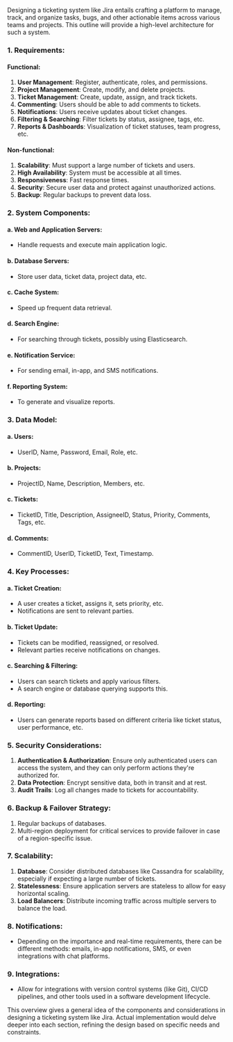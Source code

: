 Designing a ticketing system like Jira entails crafting a platform to manage, track, and organize tasks, bugs, and other actionable items across various teams and projects. This outline will provide a high-level architecture for such a system.

### 1. **Requirements**:

#### Functional:

1. **User Management**: Register, authenticate, roles, and permissions.
2. **Project Management**: Create, modify, and delete projects.
3. **Ticket Management**: Create, update, assign, and track tickets.
4. **Commenting**: Users should be able to add comments to tickets.
5. **Notifications**: Users receive updates about ticket changes.
6. **Filtering & Searching**: Filter tickets by status, assignee, tags, etc.
7. **Reports & Dashboards**: Visualization of ticket statuses, team progress, etc.

#### Non-functional:

1. **Scalability**: Must support a large number of tickets and users.
2. **High Availability**: System must be accessible at all times.
3. **Responsiveness**: Fast response times.
4. **Security**: Secure user data and protect against unauthorized actions.
5. **Backup**: Regular backups to prevent data loss.

### 2. **System Components**:

#### a. **Web and Application Servers**: 
- Handle requests and execute main application logic.

#### b. **Database Servers**: 
- Store user data, ticket data, project data, etc.

#### c. **Cache System**: 
- Speed up frequent data retrieval.

#### d. **Search Engine**: 
- For searching through tickets, possibly using Elasticsearch.

#### e. **Notification Service**: 
- For sending email, in-app, and SMS notifications.

#### f. **Reporting System**: 
- To generate and visualize reports.

### 3. **Data Model**:

#### a. **Users**:
- UserID, Name, Password, Email, Role, etc.

#### b. **Projects**:
- ProjectID, Name, Description, Members, etc.

#### c. **Tickets**:
- TicketID, Title, Description, AssigneeID, Status, Priority, Comments, Tags, etc.

#### d. **Comments**:
- CommentID, UserID, TicketID, Text, Timestamp.

### 4. **Key Processes**:

#### a. **Ticket Creation**:
- A user creates a ticket, assigns it, sets priority, etc.
- Notifications are sent to relevant parties.

#### b. **Ticket Update**:
- Tickets can be modified, reassigned, or resolved.
- Relevant parties receive notifications on changes.

#### c. **Searching & Filtering**:
- Users can search tickets and apply various filters.
- A search engine or database querying supports this.

#### d. **Reporting**:
- Users can generate reports based on different criteria like ticket status, user performance, etc.

### 5. **Security Considerations**:

1. **Authentication & Authorization**: Ensure only authenticated users can access the system, and they can only perform actions they're authorized for.
2. **Data Protection**: Encrypt sensitive data, both in transit and at rest.
3. **Audit Trails**: Log all changes made to tickets for accountability.

### 6. **Backup & Failover Strategy**:

1. Regular backups of databases.
2. Multi-region deployment for critical services to provide failover in case of a region-specific issue.

### 7. **Scalability**:

1. **Database**: Consider distributed databases like Cassandra for scalability, especially if expecting a large number of tickets.
2. **Statelessness**: Ensure application servers are stateless to allow for easy horizontal scaling.
3. **Load Balancers**: Distribute incoming traffic across multiple servers to balance the load.

### 8. **Notifications**:

- Depending on the importance and real-time requirements, there can be different methods: emails, in-app notifications, SMS, or even integrations with chat platforms.

### 9. **Integrations**:

- Allow for integrations with version control systems (like Git), CI/CD pipelines, and other tools used in a software development lifecycle.

This overview gives a general idea of the components and considerations in designing a ticketing system like Jira. Actual implementation would delve deeper into each section, refining the design based on specific needs and constraints.